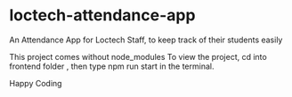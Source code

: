 # loctech-attendance-app
 An Attendance App for Loctech Staff, to keep track of their students easily
 
 This project comes without node_modules
 To view the project, cd into frontend folder , then type npm run start in the terminal.
 
 Happy Coding
